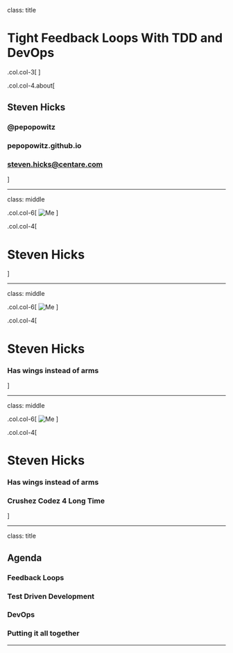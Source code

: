 class: title

# Tight Feedback Loops With TDD and DevOps

.col.col-3[
]

.col.col-4.about[
## Steven Hicks
### <i class="el el-twitter"></i>  @pepopowitz
### <i class="el el-globe-alt"></i>  pepopowitz.github.io
### <i class="el el-envelope"></i>  steven.hicks@centare.com
]

---
class: middle

.col.col-6[
![Me](images/steve-hicks.png)
]


.col.col-4[
# Steven Hicks
]

---
class: middle

.col.col-6[
![Me](images/steve-hicks.png)
]

.col.col-4[
# Steven Hicks

### Has wings instead of arms
]

---
class: middle

.col.col-6[
![Me](images/steve-hicks.png)
]

.col.col-4[
# Steven Hicks

### Has wings instead of arms

### Crushez Codez 4 Long Time 
]

---

class: title

## Agenda
### Feedback Loops
### Test Driven Development
### DevOps
### Putting it all together

---
